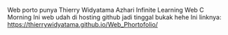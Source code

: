 Web porto punya Thierry Widyatama Azhari Infinite Learning Web C Morning 
Ini web udah di hosting github jadi tinggal bukak hehe 
Ini linknya: https://thierrywidyatama.github.io/Web_Phortofolio/
